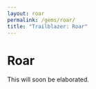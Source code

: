 ```yaml
---
layout: roar
permalink: /gems/roar/
title: "Trailblazer: Roar"
---
```


# Roar

This will soon be elaborated.